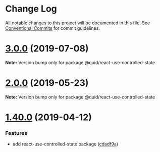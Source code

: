 # Change Log

All notable changes to this project will be documented in this file.
See [Conventional Commits](https://conventionalcommits.org) for commit guidelines.

# [3.0.0](https://github.com/quid/refraction/tree/master/packages/react-use-controlled-state/compare/v2.5.0...v3.0.0) (2019-07-08)

**Note:** Version bump only for package @quid/react-use-controlled-state





# [2.0.0](https://github.com/quid/refraction/tree/master/packages/react-use-controlled-state/compare/v1.40.1...v2.0.0) (2019-05-23)

**Note:** Version bump only for package @quid/react-use-controlled-state





# [1.40.0](https://github.com/quid/refraction/tree/master/packages/react-use-controlled-state/compare/v1.39.3...v1.40.0) (2019-04-12)


### Features

* add react-use-controlled-state package ([cdadf9a](https://github.com/quid/refraction/tree/master/packages/react-use-controlled-state/commit/cdadf9a))
